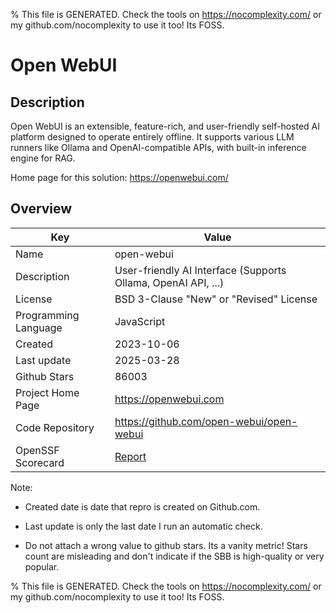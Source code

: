
% This file is GENERATED. Check the tools on https://nocomplexity.com/ or my github.com/nocomplexity to use it too! Its FOSS. 

# Open WebUI

## Description 

Open WebUI is an extensible, feature-rich, and user-friendly self-hosted AI platform designed to operate entirely offline. It supports various LLM runners like Ollama and OpenAI-compatible APIs, with built-in inference engine for RAG.

Home page for this solution: https://openwebui.com/ 

## Overview 

| Key | Value |
| --- | --- |
| Name | open-webui |
| Description | User-friendly AI Interface (Supports Ollama, OpenAI API, ...) |
| License | BSD 3-Clause "New" or "Revised" License |
| Programming Language | JavaScript |
| Created | 2023-10-06 |
| Last update | 2025-03-28 |
| Github Stars | 86003 |
| Project Home Page | https://openwebui.com |
| Code Repository | https://github.com/open-webui/open-webui |
| OpenSSF Scorecard | [Report](https://securityscorecards.dev/viewer/?uri=github.com/open-webui/open-webui) |

Note:
 - Created date is date that repro is created on Github.com. 

- Last update is only the last date I run an automatic check. 

- Do not attach a wrong value to github stars. Its a vanity metric! Stars count are misleading and 
don't indicate if the SBB is high-quality or very popular.

% This file is GENERATED. Check the tools on https://nocomplexity.com/ or my github.com/nocomplexity to use it too! Its FOSS. 

